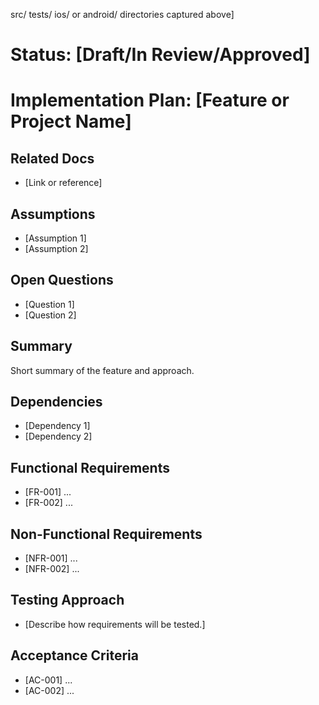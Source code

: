 src/
tests/
ios/ or android/
directories captured above]

# Status: [Draft/In Review/Approved]

# Implementation Plan: [Feature or Project Name]

## Related Docs
- [Link or reference]

## Assumptions
- [Assumption 1]
- [Assumption 2]

## Open Questions
- [Question 1]
- [Question 2]

## Summary
Short summary of the feature and approach.
## Dependencies
- [Dependency 1]
- [Dependency 2]

## Functional Requirements
- [FR-001] ...
- [FR-002] ...

## Non-Functional Requirements
- [NFR-001] ...
- [NFR-002] ...

## Testing Approach
- [Describe how requirements will be tested.]

## Acceptance Criteria
- [AC-001] ...
- [AC-002] ...
